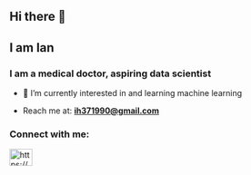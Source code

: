 ## Hi there 👋
## I am Ian
### I am a medical doctor, aspiring data scientist

- 🌱 I’m currently interested in and learning machine learning
  
- Reach me at: **ih371990@gmail.com**


<h3 align="left">Connect with me:</h3>
<p align="left">
<a href="https://www.linkedin.com/in/ih371990/" target="blank"><img align="center" src="https://raw.githubusercontent.com/rahuldkjain/github-profile-readme-generator/master/src/images/icons/Social/linked-in-alt.svg" alt="https://www.linkedin.com/in/ih371990/" height="30" width="40" /></a>
  
<!--
**ih371990/ih371990** is a ✨ _special_ ✨ repository because its `README.md` (this file) appears on your GitHub profile.

Here are some ideas to get you started:

- 🔭 I’m currently working on ...
- 🌱 I’m currently learning ...
- 👯 I’m looking to collaborate on ...
- 🤔 I’m looking for help with ...
- 💬 Ask me about ...
- 📫 How to reach me: ...
- 😄 Pronouns: ...
- ⚡ Fun fact: ...
-->

